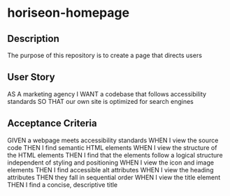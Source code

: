 # horiseon-homepage

## Description

The purpose of this repository is to create a page that directs users 

## User Story

AS A marketing agency
I WANT a codebase that follows accessibility standards
SO THAT our own site is optimized for search engines


## Acceptance Criteria

GIVEN a webpage meets accessibility standards
WHEN I view the source code
THEN I find semantic HTML elements
WHEN I view the structure of the HTML elements
THEN I find that the elements follow a logical structure independent of styling and positioning
WHEN I view the icon and image elements
THEN I find accessible alt attributes
WHEN I view the heading attributes
THEN they fall in sequential order
WHEN I view the title element
THEN I find a concise, descriptive title
